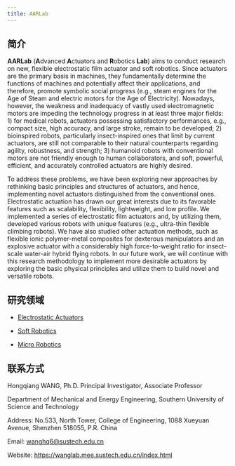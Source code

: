 ```yaml
---
title: AARLab
---
```

## 简介

**AARLab** (**A**dvanced **A**ctuators and **R**obotics **Lab**) aims to conduct research on new, flexible electrostatic film actuator and soft robotics. Since actuators are the primary basis in machines, they fundamentally determine the functions of machines and potentially affect their applications, and therefore, promote symbolic social progress (e.g., steam engines for the Age of Steam and electric motors for the Age of Electricity). Nowadays, however, the weakness and inadequacy of vastly used electromagnetic motors are impeding the technology progress in at least three major fields: 1) for medical robots, actuators possessing satisfactory performances, e.g., compact size, high accuracy, and large stroke, remain to be developed; 2) bioinspired robots, particularly insect-inspired ones that limit by current actuators, are still not comparable to their natural counterparts regarding agility, robustness, and strength; 3) humanoid robots with conventional motors are not friendly enough to human collaborators, and soft, powerful, efficient, and accurately controlled actuators are highly desired.

To address these problems, we have been exploring new approaches by rethinking basic principles and structures of actuators, and hence, implementing novel actuators distinguished from the conventional ones. Electrostatic actuation has drawn our great interests due to its favorable features such as scalability, flexibility, lightweight, and low profile. We implemented a series of electrostatic film actuators and, by utilizing them, developed various robots with unique features (e.g., ultra-thin flexible climbing robots). We have also studied other actuation methods, such as flexible ionic polymer-metal composites for dexterous manipulators and an explosive actuator with a considerably high force-to-weight ratio for insect-scale water-air hybrid flying robots. In our future work, we will continue with this research methodology to implement more desirable actuators by exploring the basic physical principles and utilize them to build novel and versatile robots. 

## 研究领域

- [Electrostatic Actuators](https://wanglab.mee.sustech.edu.cn/research.html#ElectrostaticActuators)

- [Soft Robotics](https://wanglab.mee.sustech.edu.cn/research.html#SoftRobotics)

- [Micro Robotics](https://wanglab.mee.sustech.edu.cn/research.html#MicroRobotics)

## 联系方式

Hongqiang WANG, Ph.D.
Principal Investigator, Associate Professor

Department of Mechanical and Energy Engineering,
Southern University of Science and Technology

Address:
No.533, North Tower, College of Engineering, 1088 Xueyuan Avenue, Shenzhen 518055, P.R. China

Email: wanghq6@sustech.edu.cn

Website: <https://wanglab.mee.sustech.edu.cn/index.html>